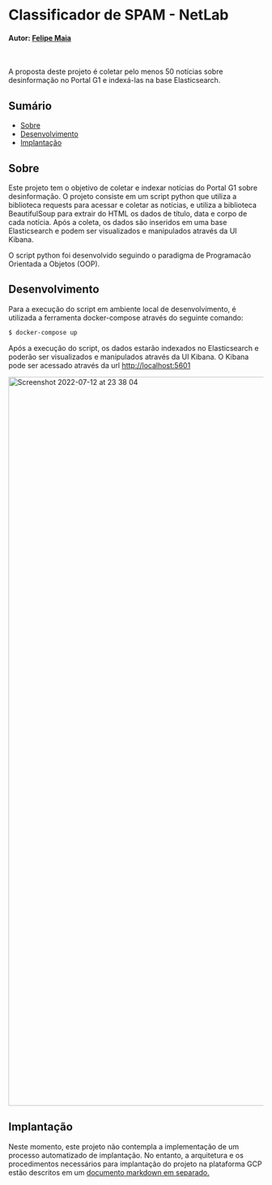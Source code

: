 # Classificador de SPAM - NetLab

#### Autor: [Felipe Maia](https://www.linkedin.com/in/felipe-b-maia/)

<br/>

A proposta deste projeto é coletar pelo menos 50 notícias sobre desinformação no Portal G1 e indexá-las na base Elasticsearch.

## Sumário

- [Sobre](#sobre)
- [Desenvolvimento](#desenvolvimento)
- [Implantação](#implantação)

## Sobre

Este projeto tem o objetivo de coletar e indexar notícias do Portal G1 sobre desinformação. O projeto consiste em um script python que utiliza a biblioteca requests para acessar e coletar as notícias, e utiliza a biblioteca BeautifulSoup para extrair do HTML os dados de título, data e corpo de cada notícia.
Após a coleta, os dados são inseridos em uma base Elasticsearch e podem ser visualizados e manipulados através da UI Kibana.

O script python foi desenvolvido seguindo o paradigma de Programacão Orientada a Objetos (OOP).

## Desenvolvimento

Para a execução do script em ambiente local de desenvolvimento, é utilizada a ferramenta docker-compose através do seguinte comando:

```bash
$ docker-compose up
```

Após a execução do script, os dados estarão indexados no Elasticsearch e poderão ser visualizados e manipulados através da UI Kibana. O Kibana pode ser acessado através da url [http://localhost:5601](http://localhost:5601)

<img width="1436" alt="Screenshot 2022-07-12 at 23 38 04" src="https://user-images.githubusercontent.com/95288275/178600805-40526503-bd8b-40c9-a1b8-cc20b9b9a1aa.png">

## Implantação

Neste momento, este projeto não contempla a implementação de um processo automatizado de implantação. No entanto, a arquitetura e os procedimentos necessários para implantação do projeto na plataforma GCP estão descritos em um [documento markdown em separado.](./docs/deployment.md)
<br/>
